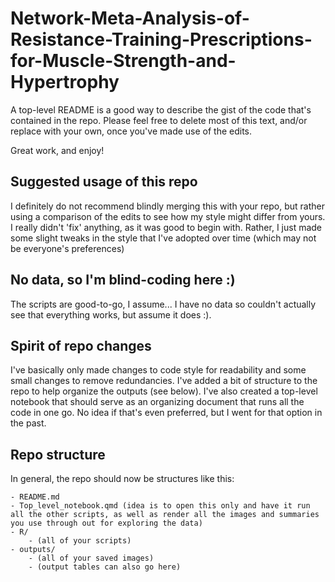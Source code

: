 # Network-Meta-Analysis-of-Resistance-Training-Prescriptions-for-Muscle-Strength-and-Hypertrophy

A top-level README is a good way to describe the gist of the code that's contained in the repo. Please feel free to delete most of this text, and/or replace with your own, once you've made use of the edits. 

Great work, and enjoy!

## Suggested usage of this repo
I definitely do not recommend blindly merging this with your repo, but rather using a comparison of the edits to see how my style might differ from yours. I really didn't 'fix' anything, as it was good to begin with. Rather, I just made some slight tweaks in the style that I've adopted over time (which may not be everyone's preferences)

## No data, so I'm blind-coding here :) 
The scripts are good-to-go, I assume... I have no data so couldn't actually see that everything works, but assume it does :).

## Spirit of repo changes
I've basically only made changes to code style for readability and some small changes to remove redundancies. I've added a bit of structure to the repo to help organize the outputs (see below). I've also created a top-level notebook that should serve as an organizing document that runs all the code in one go. No idea if that's even preferred, but I went for that option in the past.

## Repo structure
In general, the repo should now be structures like this:
 
    - README.md
    - Top_level_notebook.qmd (idea is to open this only and have it run all the other scripts, as well as render all the images and summaries you use through out for exploring the data)
    - R/
        - (all of your scripts)
    - outputs/
        - (all of your saved images)
        - (output tables can also go here)